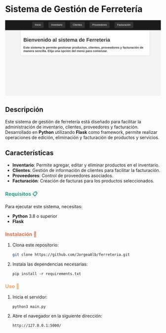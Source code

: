 # Sistema de Gestión de Ferretería

![Sistema de Gestión de Ferretería](/static/inicio.png) <!-- Inserta una imagen representativa si deseas -->

## Descripción
Este sistema de gestión de ferretería está diseñado para facilitar la administración de inventario, clientes, proveedores y facturación. Desarrollado en **Python** utilizando **Flask** como framework, permite realizar operaciones de edición, eliminación y facturación de productos y servicios.

## Características
- **Inventario**: Permite agregar, editar y eliminar productos en el inventario.
- **Clientes**: Gestión de información de clientes para facilitar la facturación.
- **Proveedores**: Control de proveedores asociados.
- **Facturación**: Creación de facturas para los productos seleccionados.

<h3 style="color:#2a9d8f;">Requisitos 📋</h3>

Para ejecutar este sistema, necesitas:
- **Python** 3.8 o superior
- **Flask**

<h3 style="color:#e76f51;">Instalación 🔧</h3> 

1. Clona este repositorio:
   ```bash
   git clone https://github.com/JorgeaAlb/ferreteria.git
   ```

2. Instala las dependencias necesarias:
    ```
    pip install -r requirements.txt
    ```


<h3 style="color:#f4a261;">Uso 🚀</h3>

1. Inicia el servidor:
    ```
    python3 main.py
    ```
2. Abre el navegador en la siguiente dirección:
    ```
    http://127.0.0.1:5000/
    ```

